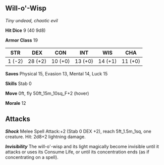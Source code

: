 ## Will-o'-Wisp

*Tiny undead, chaotic evil*

**Hit Dice** 9 (40 9d8)

**Armor Class** 19

| STR     | DEX     | CON     | INT     | WIS     | CHA     |
|---------|---------|---------|---------|---------|---------|
|  1 (-2) | 28 (+2) | 10 (+0) | 13 (+0) | 14 (+1) | 11 (+0) |

**Saves** Physical 15, Evasion 13, Mental 14, Luck 15

**Skills** Stab 0

**Move** 0ft, fly 50ft\_15m\_10sq\_F+2 (hover)

**Morale** 12

## Attacks

***Shock*** Melee Spell Attack:+2 (Stab 0 DEX +2), reach 5ft\_1.5m\_1sq, one creature. Hit: 2d8+2 lightning damage.

***Invisibility*** The will-o'-wisp and its light magically become invisible until it attacks or uses its Consume Life, or until its concentration ends (as if concentrating on a spell).

